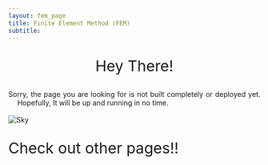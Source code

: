 ```yaml
---
layout: fem_page
title: Finite Element Method (FEM)
subtitle: 
---
```


<p style="text-align: center; font-size:30px">Hey There!</p>

<div style="text-align: justify; padding: 0px 0px 0px -50px"> Sorry, the page you are looking for is not built completely or deployed yet. &emsp; Hopefully, It will be up and running in no time.&emsp;<br><br></div>
<img src="/assets/img/under_construction.png" alt="Sky" style="display: block; margin-right: auto; margin-left: auto;">

<p style="text-align: justify; font-size:30px">Check out other pages!! </p>
